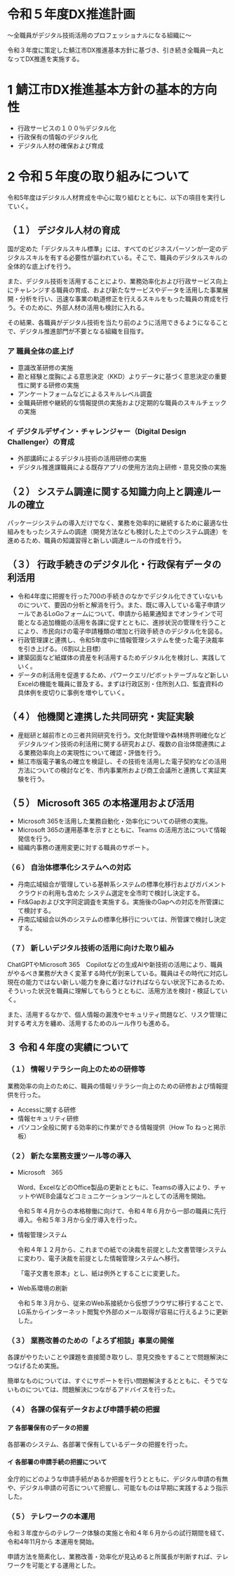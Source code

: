 # 令和５年度DX推進計画

～全職員がデジタル技術活用のプロフェッショナルになる組織に～

令和３年度に策定した鯖江市DX推進基本方針に基づき、引き続き全職員一丸となってDX推進を実施する。

# 1 鯖江市DX推進基本方針の基本的方向性

- 行政サービスの１００％デジタル化
- 行政保有の情報のデジタル化
- デジタル人材の確保および育成

# 2 令和５年度の取り組みについて 

令和5年度はデジタル人材育成を中心に取り組むとともに、以下の項目を実行していく。

## （１） デジタル人材の育成

国が定めた「デジタルスキル標準」には、すべてのビジネスパーソンが一定のデジタルスキルを有する必要性が謳われている。そこで、職員のデジタルスキルの全体的な底上げを行う。

また、デジタル技術を活用することにより、業務効率化および行政サービス向上にチャレンジする職員の育成、および新たなサービスやデータを活用した事業展開・分析を行い、迅速な事業の軌道修正を行えるスキルをもった職員の育成を行う。そのために、外部人材の活用も検討に入れる。

その結果、各職員がデジタル技術を当たり前のように活用できるようになることで、デジタル推進部門が不要となる組織を目指す。

### ア 職員全体の底上げ

- 意識改革研修の実施
- 勘と経験と度胸による意思決定（KKD）よりデータに基づく意思決定の重要性に関する研修の実施
- アンケートフォームなどによるスキルレベル調査
- 全職員研修や継続的な情報提供の実施および定期的な職員のスキルチェックの実施

### イ デジタルデザイン・チャレンジャー（Digital Design Challenger）の育成

- 外部講師によるデジタル技術の活用研修の実施
- デジタル推進課職員による既存アプリの使用方法向上研修・意見交換の実施

## （２） システム調達に関する知識力向上と調達ルールの確立

パッケージシステムの導入だけでなく、業務を効率的に継続するために最適な仕組みをもったシステムの調達（開発方法なども検討した上でのシステム調達）を進めるため、職員の知識習得と新しい調達ルールの作成を行う。

## （３） 行政手続きのデジタル化・行政保有データの利活用

- 令和4年度に把握を行った700の手続きのなかでデジタル化できていないものについて、要因の分析と解消を行う。また、既に導入している電子申請ツールであるLoGoフォームについて、申請から結果通知までオンラインで可能となる追加機能の活用を各課に促すとともに、進捗状況の管理を行うことにより、市民向けの電子申請種類の増加と行政手続きのデジタル化を図る。
- 行政管理課と連携し、令和5年度中に情報管理システムを使った電子決裁率を引き上げる。（6割以上目標）
- 建築図面など紙媒体の資産を利活用するためデジタル化を検討し、実践していく。
- データの利活用を促進するため、パワークエリ/ピボットテーブルなど新しいExcelの機能を職員に普及する。まずは行政区別・住所別人口、監査資料の具体例を皮切りに事例を増やしていく。

## （４） 他機関と連携した共同研究・実証実験

- 産総研と越前市との三者共同研究を行う。文化財管理や森林境界明確化などデジタルツイン技術の利活用に関する研究および、複数の自治体間連携による業務効率向上の実現性について確認・評価を行う。
- 鯖江市版電子署名の確立を検証し、その技術を活用した電子契約などの活用方法についての検討などを、市内事業所および商工会議所と連携して実証実験を行う。

## （５） Microsoft 365 の本格運用および活用

- Microsoft 365を活用した業務自動化・効率化についての研修の実施。
- Microsoft 365の運用基準を示すとともに、Teams の活用方法について情報発信を行う。
- 組織内事務の運用変更に対する職員のサポート。

### （６） 自治体標準化システムへの対応

- 丹南広域組合が管理している基幹系システムの標準化移行およびガバメントクラウドの利用も含めた
システム選定を全市町で検討し決定する。
- Fit&Gapおよび文字同定調査を実施する。実施後のGapへの対応を所管課にて検討する。
- 丹南広域組合以外のシステムの標準化移行については、所管課で検討し決定する。

### （７） 新しいデジタル技術の活用に向けた取り組み

ChatGPTやMicrosoft 365　Copilotなどの生成AIや新技術の活用により、職員がやるべき業務が大きく変革する時代が到来している。職員はその時代に対応し現在の能力ではない新しい能力を身に着けなければならない状況下にあるため、そういった状況を職員に理解してもらうとともに、活用方法を検討・検証していく。

また、活用するなかで、個人情報の漏洩やセキュリティ問題など、リスク管理に対する考え方を纏め、活用するためのルール作りも進める。

## ３ 令和４年度の実績について 

### （１） 情報リテラシー向上のための研修等

業務効率の向上のために、職員の情報リテラシー向上のための研修および情報提供を行った。
- Accessに関する研修
- 情報セキュリティ研修
- パソコン全般に関する効率的に作業ができる情報提供（How To ねっと掲示板）

### （２） 新たな業務支援ツール等の導入

- Microsoft　365

    Word、ExcelなどのOffice製品の更新とともに、Teamsの導入により、チャットやWEB会議などコミュニケーションツールとしての活用を開始。

    令和５年４月からの本格稼働に向けて、令和４年６月から一部の職員に先行導入。令和５年３月から全庁導入を行った。

- 情報管理システム

    令和４年１２月から、これまでの紙での決裁を前提とした文書管理システムに変わり、電子決裁を前提とした情報管理システムへ移行。

    「電子文書を原本」とし、紙は例外とすることに変更した。

- Web系環境の刷新

    令和５年３月から、従来のWeb系接続から仮想ブラウザに移行することで、LG系からインターネット閲覧や外部のメール取得が容易に行えるように更新した。

### （３） 業務改善のための「よろず相談」事業の開催

各課がやりたいことや課題を直接聞き取りし、意見交換をすることで問題解決につなげるため実施。

簡単なものについては、すぐにサポートを行い問題解決するとともに、そうでないものについては、問題解決につながるアドバイスを行った。

### （４） 各課の保有データおよび申請手続の把握

#### ア 各部署保有のデータの把握

各部署のシステム、各部署で保有しているデータの把握を行った。

#### イ 各部署の申請手続の把握について

全庁的にどのような申請手続があるか把握を行うとともに、デジタル申請の有無や、デジタル申請の可否について把握し、可能なものは早期に実践するよう指示した。

### （５） テレワークの本運用

令和３年度からのテレワーク体験の実施と令和４年６月からの試行期間を経て、令和4年11月から
本運用を開始。

申請方法を簡素化し、業務改善・効率化が見込めると所属長が判断すれば、テレワークを可能とする運用とした。

